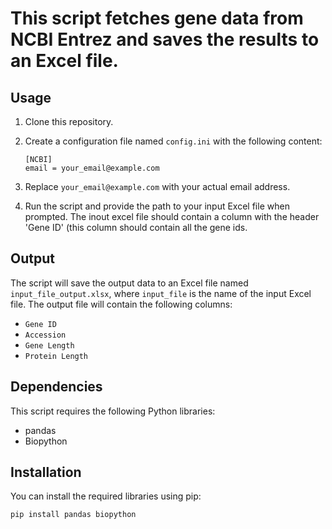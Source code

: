 # This script fetches gene data from NCBI Entrez and saves the results to an Excel file.

## Usage

1. Clone this repository.
2. Create a configuration file named `config.ini` with the following content:

	```
	[NCBI]
	email = your_email@example.com
	```
3. Replace `your_email@example.com` with your actual email address.
4. Run the script and provide the path to your input Excel file when prompted. The inout excel file should contain a column with the header 'Gene ID' (this column should contain all the gene ids.

## Output

The script will save the output data to an Excel file named `input_file_output.xlsx`, where `input_file` is the name of the input Excel file. The output file will contain the following columns:

* `Gene ID`
* `Accession`
* `Gene Length`
* `Protein Length`

## Dependencies

This script requires the following Python libraries:

* pandas
* Biopython

## Installation

You can install the required libraries using pip:

`pip install pandas biopython`